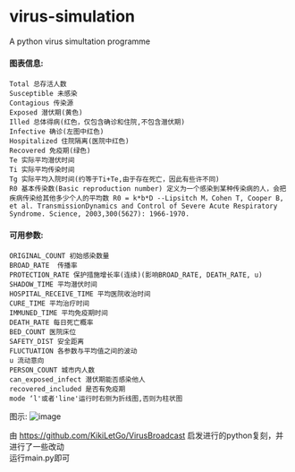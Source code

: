 # virus-simulation
  A python virus simultation programme  

#### 图表信息:  
	Total 总存活人数  
	Susceptible 未感染  
	Contagious 传染源  
	Exposed 潜伏期(黄色)  
	Illed 总体得病(红色，仅包含确诊和住院,不包含潜伏期)  
	Infective 确诊(左图中红色)  
	Hospitalized 住院隔离(医院中红色)  
	Recovered 免疫期(绿色)
	Te 实际平均潜伏时间
	Ti 实际平均传染时间
	Tg 实际平均入院时间(约等于Ti+Te,由于存在死亡，因此有些许不同)  
	R0 基本传染数(Basic reproduction number) 定义为一个感染到某种传染病的人，会把疾病传染给其他多少个人的平均数 R0 = k*b*D --Lipsitch M，Cohen T, Cooper B, et al. TransmissionDynamics and Control of Severe Acute Respiratory Syndrome. Science, 2003,300(5627): 1966-1970.

#### 可用参数:  
	ORIGINAL_COUNT 初始感染数量  
	BROAD_RATE  传播率  
	PROTECTION_RATE 保护措施增长率(连续)(影响BROAD_RATE, DEATH_RATE, u)  
	SHADOW_TIME 平均潜伏时间  
	HOSPITAL_RECEIVE_TIME 平均医院收治时间  
	CURE_TIME 平均治疗时间  
	IMMUNED_TIME 平均免疫期时间
	DEATH_RATE 每日死亡概率  
	BED_COUNT 医院床位  
	SAFETY_DIST 安全距离  
	FLUCTUATION 各参数与平均值之间的波动
	u 流动意向  
	PERSON_COUNT 城市内人数  
	can_exposed_infect 潜伏期能否感染他人
	recovered_included 是否有免疫期
	mode ‘l'或者'line'运行时右侧为折线图,否则为柱状图

图示:
![image](https://github.com/y1han/virus-simulation/raw/master/images/desc.jpeg)

由 https://github.com/KikiLetGo/VirusBroadcast 启发进行的python复刻，并进行了一些改动  
	运行main.py即可
